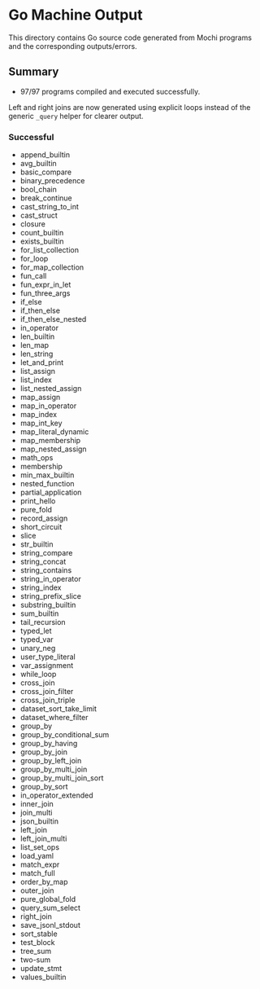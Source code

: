 # Go Machine Output

This directory contains Go source code generated from Mochi programs and the corresponding outputs/errors.

## Summary

- 97/97 programs compiled and executed successfully.

Left and right joins are now generated using explicit loops instead of the generic `_query` helper for clearer output.


### Successful
- append_builtin
- avg_builtin
- basic_compare
- binary_precedence
- bool_chain
- break_continue
- cast_string_to_int
- cast_struct
- closure
- count_builtin
- exists_builtin
- for_list_collection
- for_loop
- for_map_collection
- fun_call
- fun_expr_in_let
- fun_three_args
- if_else
- if_then_else
- if_then_else_nested
- in_operator
- len_builtin
- len_map
- len_string
- let_and_print
- list_assign
- list_index
- list_nested_assign
- map_assign
- map_in_operator
- map_index
- map_int_key
- map_literal_dynamic
- map_membership
- map_nested_assign
- math_ops
- membership
- min_max_builtin
- nested_function
- partial_application
- print_hello
- pure_fold
- record_assign
- short_circuit
- slice
- str_builtin
- string_compare
- string_concat
- string_contains
- string_in_operator
- string_index
- string_prefix_slice
- substring_builtin
- sum_builtin
- tail_recursion
- typed_let
- typed_var
- unary_neg
- user_type_literal
- var_assignment
- while_loop
- cross_join
- cross_join_filter
- cross_join_triple
- dataset_sort_take_limit
- dataset_where_filter
- group_by
- group_by_conditional_sum
- group_by_having
- group_by_join
- group_by_left_join
- group_by_multi_join
- group_by_multi_join_sort
- group_by_sort
- in_operator_extended
- inner_join
- join_multi
- json_builtin
- left_join
- left_join_multi
- list_set_ops
- load_yaml
- match_expr
- match_full
- order_by_map
- outer_join
- pure_global_fold
- query_sum_select
- right_join
- save_jsonl_stdout
- sort_stable
- test_block
- tree_sum
- two-sum
- update_stmt
- values_builtin

